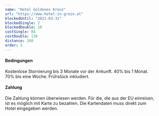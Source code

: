 ```yaml
---
name: "Hotel Goldenes Kreuz"
url: "https://www.hotel-in-grein.at"
blockedUntil: "2021-03-31"
blockedSingle: 2
blockedDouble: 10
costSingle: 84
costDouble: 138
distance: 260
order: 5
---
```


#### Bedingungen

Kostenlose Stornierung bis 3 Monate vor der Ankunft. 40% bis 1 Monat. 70% bis eine Woche. Frühstück inkludiert.

#### Zahlung

Die Zahlung können überwiesen werden. Für die, die aus der EU einreisen, ist es möglich mit Karte zu bezahlen. Die Kartendaten muss direkt zum Hotel eingegeben werden.
